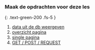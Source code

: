 ### Maak de opdrachten voor deze les
{: .text-green-200 .fs-5 }

1. [data uit de db weergeven](data)
2. [overzicht pagina](overzicht)
3. [single pagina](single)
4. [GET / POST / REQUEST](requests)